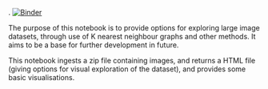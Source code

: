 .
[![Binder](https://binderhub.rc.nectar.org.au/badge_logo.svg)](https://binderhub.rc.nectar.org.au/v2/gh/Language-Research-Technology/exploring-knn/HEAD?labpath=.%2Fmain.ipynb)

The purpose of this notebook is to provide options for exploring large image datasets, through use of K nearest neighbour graphs and other methods. It aims to be a base for further development in future.

This notebook ingests a zip file containing images, and returns a HTML file (giving options for visual exploration of the dataset), and provides some basic visualisations.